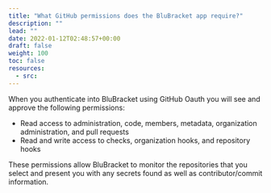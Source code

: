 ```yaml
---
title: "What GitHub permissions does the BluBracket app require?"
description: ""
lead: ""
date: 2022-01-12T02:48:57+00:00
draft: false
weight: 100
toc: false
resources:
  - src:
---
```


When you authenticate into BluBracket using GitHub Oauth you will see and approve the following permissions:

- Read access to administration, code, members, metadata, organization administration, and pull requests
- Read and write access to checks, organization hooks, and repository hooks

These permissions allow BluBracket to monitor the repositories that you select and present you with any secrets found as well as contributor/commit information.
